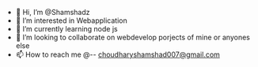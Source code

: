 - 👋 Hi, I’m @Shamshadz
- 👀 I’m interested in Webapplication
- 🌱 I’m currently learning node js
- 💞️ I’m looking to collaborate on webdevelop porjects of mine or anyones else
- 📫 How to reach me @-- choudharyshamshad007@gmail.com

<!---
Shamshadz/Shamshadz is a ✨ special ✨ repository because its `README.md` (this file) appears on your GitHub profile.
You can click the Preview link to take a look at your changes.
--->
